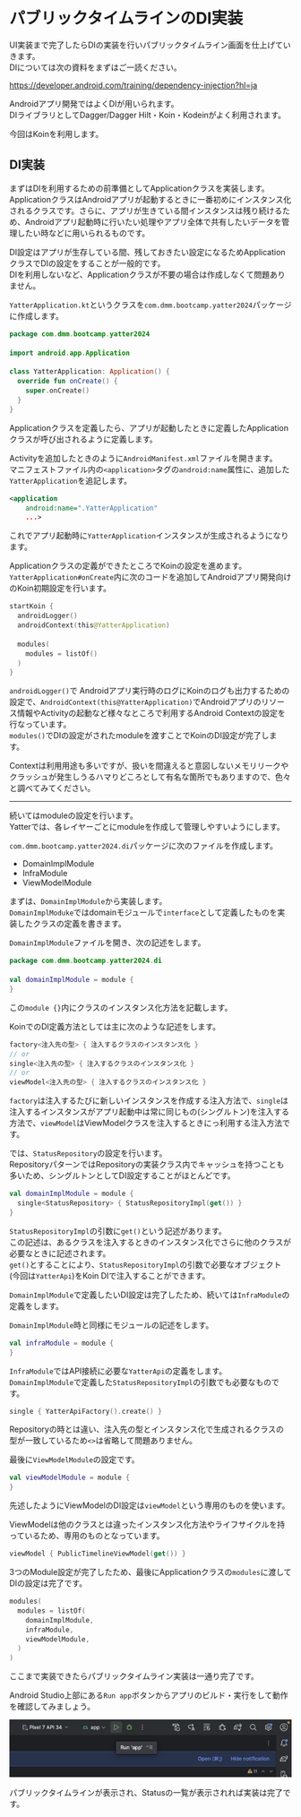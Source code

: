# パブリックタイムラインのDI実装
UI実装まで完了したらDIの実装を行いパブリックタイムライン画面を仕上げていきます。  
DIについては次の資料をまずはご一読ください。  

https://developer.android.com/training/dependency-injection?hl=ja

Androidアプリ開発ではよくDIが用いられます。  
DIライブラリとしてDagger/Dagger Hilt・Koin・Kodeinがよく利用されます。  

今回はKoinを利用します。  

## DI実装

まずはDIを利用するための前準備としてApplicationクラスを実装します。  
ApplicationクラスはAndroidアプリが起動するときに一番初めにインスタンス化されるクラスです。さらに、アプリが生きている間インスタンスは残り続けるため、Androidアプリ起動時に行いたい処理やアプリ全体で共有したいデータを管理したい時などに用いられるものです。  

DI設定はアプリが生存している間、残しておきたい設定になるためApplicationクラスでDIの設定をすることが一般的です。  
DIを利用しないなど、Applicationクラスが不要の場合は作成しなくて問題ありません。  

`YatterApplication.kt`というクラスを`com.dmm.bootcamp.yatter2024`パッケージに作成します。  

```Kotlin
package com.dmm.bootcamp.yatter2024

import android.app.Application

class YatterApplication: Application() {
  override fun onCreate() {
    super.onCreate()
  }
}
```

Applicationクラスを定義したら、アプリが起動したときに定義したApplicationクラスが呼び出されるように定義します。  

Activityを追加したときのように`AndroidManifest.xml`ファイルを開きます。  
マニフェストファイル内の`<application>`タグの`android:name`属性に、追加した`YatterApplication`を追記します。  

```XML
<application
    android:name=".YatterApplication"
    ...>
```

これでアプリ起動時に`YatterApplication`インスタンスが生成されるようになります。  

Applicationクラスの定義ができたところでKoinの設定を進めます。  
`YatterApplication#onCreate`内に次のコードを追加してAndroidアプリ開発向けのKoin初期設定を行います。  

```Kotlin
startKoin {
  androidLogger()
  androidContext(this@YatterApplication)

  modules(
    modules = listOf()
  )
}
```

`androidLogger()`で Androidアプリ実行時のログにKoinのログも出力するための設定で、`AndroidContext(this@YatterApplication)`でAndroidアプリのリソース情報やActivityの起動など様々なところで利用するAndroid Contextの設定を行なっています。  
`modules()`でDIの設定がされたmoduleを渡すことでKoinのDI設定が完了します。  

Contextは利用用途も多いですが、扱いを間違えると意図しないメモリリークやクラッシュが発生しうるハマりどころとして有名な箇所でもありますので、色々と調べてみてください。  

---

続いてはmoduleの設定を行います。  
Yatterでは、各レイヤーごとにmoduleを作成して管理しやすいようにします。  

`com.dmm.bootcamp.yatter2024.di`パッケージに次のファイルを作成します。  
- DomainImplModule
- InfraModule
- ViewModelModule

まずは、`DomainImplModule`から実装します。  
`DomainImplModuke`ではdomainモジュールで`interface`として定義したものを実装したクラスの定義を書きます。  

`DomainImplModule`ファイルを開き、次の記述をします。  

```Kotlin
package com.dmm.bootcamp.yatter2024.di

val domainImplModule = module {
}
```

この`module {}`内にクラスのインスタンス化方法を記載します。  

KoinでのDI定義方法としては主に次のような記述をします。  

```Kotlin
factory<注入先の型> { 注入するクラスのインスタンス化 }
// or
single<注入先の型> { 注入するクラスのインスタンス化 }
// or
viewModel<注入先の型> { 注入するクラスのインスタンス化 }
```

`factory`は注入するたびに新しいインスタンスを作成する注入方法で、`single`は注入するインスタンスがアプリ起動中は常に同じもの(シングルトン)を注入する方法で、`viewModel`はViewModelクラスを注入するときにっ利用する注入方法です。  

では、`StatusRepository`の設定を行います。  
RepositoryパターンではRepositoryの実装クラス内でキャッシュを持つことも多いため、シングルトンとしてDI設定することがほとんどです。  

```Kotlin
val domainImplModule = module {
  single<StatusRepository> { StatusRepositoryImpl(get()) }
}
```

`StatusRepositoryImpl`の引数に`get()`という記述があります。  
この記述は、あるクラスを注入するときのインスタンス化でさらに他のクラスが必要なときに記述されます。  
`get()`とすることにより、`StatusRepositoryImpl`の引数で必要なオブジェクト(今回は`YatterApi`)をKoin DIで注入することができます。  

`DomainImplModule`で定義したいDI設定は完了したため、続いては`InfraModule`の定義をします。  

`DomainImplModule`時と同様にモジュールの記述をします。  

```Kotlin
val infraModule = module {
}
```

`InfraModule`ではAPI接続に必要な`YatterApi`の定義をします。  
`DomainImplModule`で定義した`StatusRepositoryImpl`の引数でも必要なものです。  

```Kotlin
single { YatterApiFactory().create() }
```

Repositoryの時とは違い、注入先の型とインスタンス化で生成されるクラスの型が一致しているため`<>`は省略して問題ありません。  

最後に`ViewModelModule`の設定です。  

```Kotlin
val viewModelModule = module {
}
```

先述したようにViewModelのDI設定は`viewModel`という専用のものを使います。  

ViewModelは他のクラスとは違ったインスタンス化方法やライフサイクルを持っているため、専用のものとなっています。  

```Kotlin
viewModel { PublicTimelineViewModel(get()) }
```

3つのModule設定が完了したため、最後にApplicationクラスの`modules`に渡してDIの設定は完了です。  

```Kotlin
modules(
  modules = listOf(
    domainImplModule,
    infraModule,
    viewModelModule,
  )
)
```

ここまで実装できたらパブリックタイムライン実装は一通り完了です。  

Android Studio上部にある`Run app`ボタンからアプリのビルド・実行をして動作を確認してみましょう。  

![run_app](../../image/2/run_app.png)

パブリックタイムラインが表示され、Statusの一覧が表示されれば実装は完了です。  
